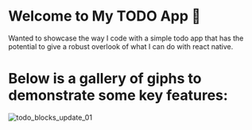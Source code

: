 # Welcome to My TODO App 👋

Wanted to showcase the way I code with a simple todo app that has the potential to give a robust overlook of what I can do with react native.

# Below is a gallery of giphs to demonstrate some key features:

![todo_blocks_update_01](https://github.com/user-attachments/assets/810a032d-a713-493e-8364-3b9c97607d98)
